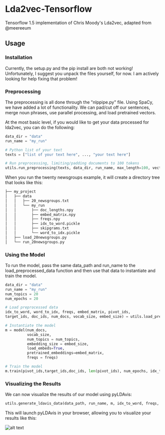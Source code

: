 # Lda2vec-Tensorflow
Tensorflow 1.5 implementation of Chris Moody's Lda2vec, adapted from @meereeum

## Usage
### Installation
Currently, the setup.py and the pip install are both not working!
Unfortunately, I suggest you unpack the files yourself, for now.
I am actively looking for help fixing that problem!
### Preprocessing

The preprocessing is all done through the "nlppipe.py" file. Using SpaCy,
we have added a lot of functionality. We can pad/cut off our sentences,
merge noun phrases, use parallel processing, and load pretrained vectors.

At the most basic level, if you would like to get your data processed for lda2vec,
you can do the following:

```python
data_dir = "data"
run_name = "my_run"

# Python list of your text
texts = ["list of your text here", ..., "your text here"]

# Run preprocessing, limiting/padding documents to 100 tokens
utils.run_preprocessing(texts, data_dir, run_name, max_length=100, vectors="en_core_web_sm")
```

When you run the twenty newsgroups example, it will create a directory tree that looks like this:
```bash
├── my_project
│   ├── data
│   │   ├── 20_newsgroups.txt
│   │   └── my_run
│   │       ├── doc_lengths.npy
│   │       ├── embed_matrix.npy
│   │       ├── freqs.npy
│   │       ├── idx_to_word.pickle
│   │       ├── skipgrams.txt
│   │       └── word_to_idx.pickle
│   ├── load_20newsgroups.py
│   └── run_20newsgroups.py
```

### Using the Model

To run the model, pass the same data_path and run_name to the
load_preprocessed_data function and then use that data to instantiate and train the model.

```python
data_dir = "data"
run_name = "my_run"
num_topics = 20
num_epochs = 20

# Load preprocessed data
idx_to_word, word_to_idx, freqs, embed_matrix, pivot_ids,
target_ids, doc_ids, num_docs, vocab_size, embed_size) = utils.load_preprocessed_data(data_dir, run_name)

# Instantiate the model
m = model(num_docs,
          vocab_size,
          num_topics = num_topics,
          embedding_size = embed_size,
          load_embeds=True,
          pretrained_embeddings=embed_matrix,
          freqs = freqs)

# Train the model
m.train(pivot_ids,target_ids,doc_ids, len(pivot_ids), num_epochs, idx_to_word = idx_to_word,  switch_loss_epoch=5)
```

### Visualizing the Results
We can now visualize the results of our model using pyLDAvis:

```python
utils.generate_ldavis_data(data_path, run_name, m, idx_to_word, freqs, vocab_size)
```
This will launch pyLDAvis in your browser, allowing you to visualize your results like this:

![alt text](https://raw.githubusercontent.com/nateraw/Lda2vec-Tensorflow/master/images/pyLDAvis_results.png)
